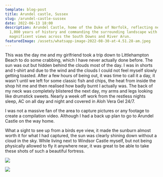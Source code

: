 ```yaml
---
template: blog-post
title: Arundel castle, Sussex
slug: /arundel-castle-sussex
date: 2022-06-13 18:00
description: Arundel Castle, home of the Duke of Norfolk, reflecting nearly
  1,000 years of history and commanding the surrounding landscape with
  magnificent views across the South Downs and River Arun.
featuredImage: /assets/whatsapp-image-2022-08-30-at-4.51.28-am.jpeg
---
```

T﻿his was the day me and my girlfriend took a trip down to Littlehampton Beach to do some crabbing, which I have never actually done before. The sun was out but hidden behind the clouds most of the day. I was in shorts and t-shirt and due to the wind and the clouds I could not feel myself slowly getting toasted. After a few hours of being out, it was time to call it a day, it wasn't until we left for some classic fish and chips, the heat from inside the shop hit me and then realised how badly burnt I actually was. The back of my neck was completely blistered the next day, my arms and legs looking like drumstick sweets. Nearly a week off work from the restless nights sleep, AC on all day and night and covered in Aloh Vera Gel 24/7.

I﻿ was not a massive fan of the area to capture pictures or any footage to create a compilation video. Although I had a back up plan to go to Arundel Castle on the way home. 

What a sight to see up from a birds eye view, it made the sunburn almost worth it for what I had captured, the sun was clearly shining down without a cloud in the sky. While living next to Windsor Castle myself, but not being physically allowed to fly it anywhere near, it was great to be able to take these shots of such a beautiful fortress.

![](/assets/whatsapp-image-2022-08-30-at-4.51.30-am.jpeg)

![](/assets/whatsapp-image-2022-08-30-at-4.51.29-am.jpeg)